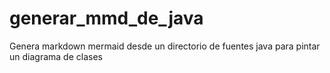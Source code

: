 # generar_mmd_de_java
Genera markdown mermaid desde un directorio de fuentes java para pintar un diagrama de clases
